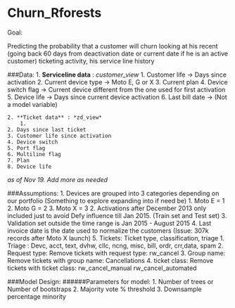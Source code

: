 # Churn_Rforests
Goal:

Predicting the probability that a customer will churn looking at 
his recent (going back 60 days from deactivation date or current date
if he is an active customer) ticketing activity, his service line history

###Data:
	1. __Serviceline data__ : _customer_view_
		1. Customer life -> Days since activation
		2. Current device type -> Moto E, G or X 
		3. Current plan 
		4. Device switch flag -> Current device different from the one 
			used for first activation
		5. Device life -> Days since current device activation
		6. Last bill date -> (Not a model variable)
	
	2. **Ticket data** : *zd_view*
		1. 
	2. Days since last ticket
	3. Customer life since activation
	4. Device switch
	5. Port flag
	6. Multiline flag
	7. Plan
	8. Device life

*as of Nov 19. Add more as needed*	
	

###Assumptions:
	1. Devices are grouped into 3 categories depending on our portfolio 
		(Something to explore expanding into if need be)
		1. Moto E = 1
		2. Moto G = 2
		3. Moto X = 3
	2. Activations after December 2013 only included just to avoid Defy 
		influence till Jan 2015. (Train set and Test set)
	3. Validation set outside the time range is Jan 2015 - August 2015
	4. Last invoice date is the date used to normalize the customers
		(Issue: 307k records after Moto X launch)
	5. Tickets: Ticket type, classification, triage
		1. Triage : Devc, acct, text, dvhw, cllc, ncng, misc, bill, ordr, crr,data, spam
		2. Request type: Remove tickets with request type: rw_cancel
		3. Group name: Remove tickets with group name: Cancellations
		4. ticket class: Remove tickets with ticket class: rw_cancel_manual rw_cancel_automated
	
	
###Model Design:
######Parameters for model: 
	1. Number of trees or Number of bootstraps
	2. Majority vote % threshold
	3. Downsample percentage minority

